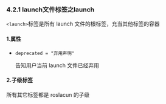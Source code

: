 ### 4.2.1 launch文件标签之launch

`<launch>`标签是所有 launch 文件的根标签，充当其他标签的容器

#### 1.属性

* `deprecated = "弃用声明"`

  告知用户当前 launch 文件已经弃用

#### 2.子级标签

所有其它标签都是 roslacun 的子级

